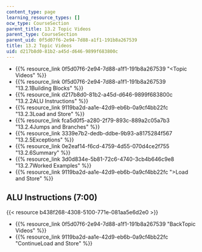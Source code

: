 ```yaml
---
content_type: page
learning_resource_types: []
ocw_type: CourseSection
parent_title: 13.2 Topic Videos
parent_type: CourseSection
parent_uid: 0f5d07f6-2e94-7d88-a1f1-191b8a267539
title: 13.2 Topic Videos
uid: d217b8d0-81b2-a45d-d646-9899f683800c
---
```


*   {{% resource_link 0f5d07f6-2e94-7d88-a1f1-191b8a267539 "\<Topic Videos" %}}
*   {{% resource_link 0f5d07f6-2e94-7d88-a1f1-191b8a267539 "13.2.1Building Blocks" %}}
*   {{% resource_link d217b8d0-81b2-a45d-d646-9899f683800c "13.2.2ALU Instructions" %}}
*   {{% resource_link 9119ba2d-aa1e-42d9-eb6b-0a9cf4bb22fc "13.2.3Load and Store" %}}
*   {{% resource_link fca5d0f5-a280-2f79-893c-889a2c05a7b3 "13.2.4Jumps and Branches" %}}
*   {{% resource_link 3339e7b2-dedb-ddbe-9b93-a8175284f567 "13.2.5Exceptions" %}}
*   {{% resource_link 0e2eaf14-f6cd-4759-4d55-070d4ce2f755 "13.2.6Summary" %}}
*   {{% resource_link 3d0d834e-5b81-72c6-4740-3cb4b646c9e8 "13.2.7Worked Examples" %}}
*   {{% resource_link 9119ba2d-aa1e-42d9-eb6b-0a9cf4bb22fc "\>Load and Store" %}}

ALU Instructions (7:00)
-----------------------

{{< resource b438f268-4308-5100-771e-081aa5e6d2e0 >}}

*   {{% resource_link 0f5d07f6-2e94-7d88-a1f1-191b8a267539 "BackTopic Videos" %}}
*   {{% resource_link 9119ba2d-aa1e-42d9-eb6b-0a9cf4bb22fc "ContinueLoad and Store" %}}